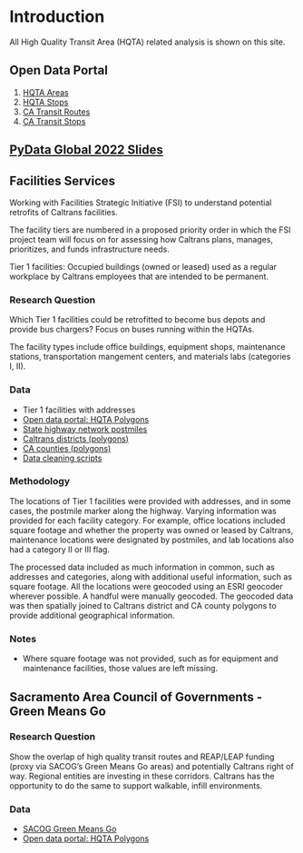 # Introduction

All High Quality Transit Area (HQTA) related analysis is shown on this site.

## Open Data Portal
1. [HQTA Areas](https://gis.data.ca.gov/datasets/863e61eacbf3463ab239beb3cee4a2c3_0)
1. [HQTA Stops](https://gis.data.ca.gov/datasets/f6c30480f0e84be699383192c099a6a4_0)
1. [CA Transit Routes](https://gis.data.ca.gov/datasets/dd7cb74665a14859a59b8c31d3bc5a3e_0)
1. [CA Transit Stops](https://gis.data.ca.gov/datasets/900992cc94ab49dbbb906d8f147c2a72_0)

## [PyData Global 2022 Slides](https://github.com/cal-itp/data-analyses/blob/main/high_quality_transit_areas/pydata_dask_slides.pdf)

## Facilities Services
Working with Facilities Strategic Initiative (FSI) to understand potential retrofits of Caltrans facilities.

The facility tiers are numbered in a proposed priority order in which the FSI project team will focus on for assessing how Caltrans plans, manages, prioritizes, and funds infrastructure needs.

Tier 1 facilities: Occupied buildings (owned or leased) used as a regular workplace by Caltrans employees that are intended to be permanent. 

### Research Question

Which Tier 1 facilities could be retrofitted to become bus depots and provide bus chargers? Focus on buses running within the HQTAs.

The facility types include office buildings, equipment shops, maintenance stations, transportation mangement centers, and materials labs (categories I, II).

### Data

* Tier 1 facilities with addresses
* [Open data portal: HQTA Polygons](https://data.ca.gov/dataset/ca-hq-transit-areas1)
* [State highway network postmiles](https://caltrans-gis.dot.ca.gov/arcgis/rest/services/CHhighway/SHN_Postmiles_Tenth/FeatureServer/0/) 
* [Caltrans districts (polygons)](https://gis.data.ca.gov/datasets/0144574f750f4ccc88749004aca6eb0c_0.geojson?outSR=%7B%22latestWkid%22%3A3857%2C%22wkid%22%3A102100%7D)
* [CA counties (polygons)](https://gis.data.cnra.ca.gov/datasets/CALFIRE-Forestry::california-counties-1.geojson?outSR=%7B)
* [Data cleaning scripts](https://github.com/cal-itp/data-analyses/tree/main/facilities_services)

### Methodology

The locations of Tier 1 facilities were provided with addresses, and in some cases, the postmile marker along the highway. Varying information was provided for each facility category. For example, office locations included square footage and whether the property was owned or leased by Caltrans, maintenance locations were designated by postmiles, and lab locations also had a category II or III flag.

The processed data included as much information in common, such as addresses and categories, along with additional useful information, such as square footage. All the locations were geocoded using an ESRI geocoder wherever possible. A handful were manually geocoded. The geocoded data was then spatially joined to Caltrans district and CA county polygons to provide additional geographical information.

### Notes

* Where square footage was not provided, such as for equipment and maintenance facilities, those values are left missing.


## Sacramento Area Council of Governments - Green Means Go

### Research Question

Show the overlap of high quality transit routes and REAP/LEAP funding (proxy via SACOG’s Green Means Go areas) and potentially Caltrans right of way. Regional entities are investing in these corridors. Caltrans has the opportunity to do the same to support walkable, infill environments. 


### Data
* [SACOG Green Means Go](https://sacog.maps.arcgis.com/apps/webappviewer/index.html?id=9fbf73e744c84aecbf7313fc74a04334&extent=-13552958.356,4656731.9575,-13481680.8271,4685930.9023,102100)
* [Open data portal: HQTA Polygons](https://data.ca.gov/dataset/ca-hq-transit-areas1)